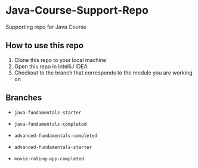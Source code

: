 # Java-Course-Support-Repo
Supporting repo for Java Course

## How to use this repo

1. Clone this repo to your local machine
2. Open this repo in IntelliJ IDEA
3. Checkout to the branch that corresponds to the module you are working on

## Branches

- `java-fundamentals-starter`
- `java-fundamentals-completed`

- `advanced-fundamentals-completed`
- `advanced-fundamentals-starter`

- `movie-rating-app-completed`